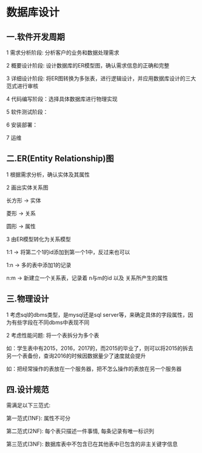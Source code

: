 # 数据库设计

## 一.软件开发周期

1 需求分析阶段: 分析客户的业务和数据处理需求

2 概要设计阶段: 设计数据库的ER模型图，确认需求信息的正确和完整

3 详细设计阶段: 将ER图转换为多张表，进行逻辑设计，并应用数据库设计的三大范式进行审核

4 代码编写阶段：选择具体数据库进行物理实现

5 软件测试阶段：

6 安装部署：

7 运维

## 二.ER(Entity Relationship)图

1 根据需求分析，确认实体及其属性

2 画出实体关系图

长方形 -> 实体

菱形 -> 关系

圆形 -> 属性

3 由ER模型转化为关系模型

1:1 -> 将第二个1的id添加到第一个1中，反过来也可以

1:n -> 多的表中添加1的记录

n:m -> 新建立一个关系表，记录着 n与m的id 以及 关系所产生的属性

## 三.物理设计

1 考虑sql的dbms类型，是mysql还是sql server等，来确定具体的字段属性，因为有些字段在不同dbms中表现不同

2 考虑性能问题: 将一个表拆分为多个表

如：学生表中有2015，2016，2017的，而2015的毕业了，则可以将2015的拆去另一个表备份，查询2016的时候因数据量少了速度就会提升

如：把经常操作的表放在一个服务器，把不怎么操作的表放在另一个服务器

## 四.设计规范

需满足以下三范式:

第一范式(1NF): 属性不可分

第二范式(2NF): 每个表只描述一件事情, 每条记录有唯一标识列

第三范式(3NF): 数据库表中不包含已在其他表中已包含的非主关键字信息
